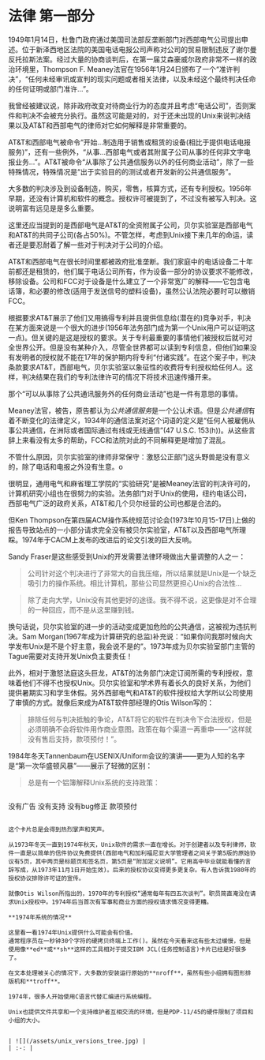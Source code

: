 # 法律 第一部分

1949年1月14日，杜鲁门政府通过美国司法部反垄断部门对西部电气公司提出申述。位于新泽西地区法院的美国电话电报公司声称对公司的贸易限制违反了谢尔曼反托拉斯法案。经过大量的协商谈判后，在第一届艾森豪威尔政府非常不一样的政治环境里，Thompson F. Meaney法官在1956年1月24日颁布了一个“准许判决”，“任何未经审讯或宣判的现实问题或者相关法律，以及未经这个最终判决任命的任何证明或部门准许...”。

我曾经被建议说，除非政府改变对待商业行为的态度并且考虑“电话公司”，否则案件和判决不会被充分执行。虽然这可能是对的，对于还未出现的Unix来说判决结果以及AT&T和西部电气的律师对它如何解释是非常重要的。

AT&T和西部电气被命令“开始...制造用于销售或租赁的设备(相比于提供电话电报服务)”，还有一些例外，“从事...西部电气或者其附属子公司从事的任何非文字电报业务...”。AT&T被命令“从事除了公共通信服务以外的任何商业活动”，除了一些特殊情况，特殊情况是“出于实验目的的测试或者开发新的公共通信服务”。

大多数的判决涉及到设备制造，购买，零售，核算方式，还有专利授权。1956年早期，还没有计算机和软件的概念。授权许可被提到了，不过没有被写入判决。这说明富有远见是是多么重要。

这里还应当提到的是西部电气是AT&T的全资附属子公司，贝尔实验室是西部电气和AT&T的共同子公司(各占50%)。不管怎样，考虑到Unix接下来几年的命运，读者还是要忍耐着了解一些对于判决对于公司的介绍。

AT&T和西部电气在很长时间里都被政府批准垄断。我们家庭中的电话设备二十年前都还是租赁的，他们属于电话公司所有，作为设备一部分的协议要求不能修改，移除设备。公司和FCC对于设备是什么建立了一个非常宽广的解释——它包含电话簿，和必要的修改(适用于发送信号的塑料设备)，虽然公认法院必要时可以撤销FCC。

根据要求AT&T展示了他们又用搞得专利并且提供信息给(潜在的)竞争对手，判决在某方面来说是一个很大的进步(1956年法务部门成为第一个Unix用户可以证明这一点)。但关键的是这是授权的要求。关于专利最重要的事情他们被授权后就可对全世界公开。但是没有某种介入，尽管全世界都可以读到专利信息，但他们如果没有发明者的授权就不能在17年的保护期内将专利“付诸实践”。在这个案子中，判决条款要求AT&T，西部电气，贝尔实验室以象征性的收费将专利授权给任何人。这样，判决结果在我们的专利法律许可的情况下将技术迅速传播开来。

那个“可以从事除了公共通讯服务外的任何商业活动”也是一件有意思的事情。

Meaney法官，被告，原告都认为*公共通信服务*是一个公认术语。但是*公共通信*有着不断变化的法律定义，1934年的通信法案对这个词语的定义是“任何人被雇佣从事公共通信，在洲际或者国际通过有线或无线通信”(47 U.S.C. 153(h))。从这些言辞上来看没有太多的帮助，FCC和法院对此的不同解释更是增加了混乱。

不管什么原因，贝尔实验室的律师非常保守：激怒公正部门这头野兽是没有意义的，除了电话和电报之外没有生意。o

很明显，通用电气和麻省理工学院的“实验研究”是被Meaney法官的判决许可的，计算机研究小组也在很努力的实验。法务部门对于Unix的使用，纽约电话公司，西部电气广泛的政府关系，AT&T和几个贝尔经营的公司也都是合法的。

但Ken Thompson在第四届ACM操作系统规范讨论会(1973年10月15-17日)上做的报告导致站点的一小部分请求完全没有被贝尔实验室，AT&T以及西部电气所理睬。1974年于CACM上发布的改进后的论文引发的巨大反响。

Sandy Fraser是这些感受到Unix的开发需要法律环境做出大量调整的人之一：

> 公司针对这个判决进行了非常大的自我压缩，所以结果就是Unix是一个缺乏吸引力的操作系统。相比计算机，那些公司显然更担心Unix的合法性...

> 除了走向大学，Unix没有其他更好的途径。我不得不说，这更像是对不合理的一种回应，而不是从这里赚到钱。

换句话说，贝尔实验室的进一步的活动变成更加危险的公共通信，这被视为违抗判决。Sam Morgan(1967年成为计算研究的总监)补充说：“如果你问我那时候向大学发布Unix是不是个好主意，我会说不是的”。1973年成为贝尔实验室部门主管的Tague需要对支持开发Unix负主要责任！

此外，相对于激怒法庭这头巨龙，AT&T的法务部门决定订阅所需的专利授权，意味着他们不得不也授权Unix。贝尔实验室和学术界有着长久的良好关系，为他们提供暑期实习和学生休假。另外西部电气和AT&T的软件授权给大学所以公司使用了审慎的方式。就像后来成为AT&T软件部经理的Otis Wilson写的：

> 排除任何与判决抵触的争论，AT&T将它的软件在判决令下合法授权，但是必须明确不会将软件用作商业意图。政策在每个渠道一再重申——“这样就没有售后支持，款项预付！”。

1984年冬天Tannenbaum在USENIX/Uniform会议的演讲——更为人知的名字是“第一次华盛顿风暴”——展示了轻微的区别：

> 总是有一个铝簿解释Unix系统的支持政策：

> ```
没有广告
没有支持
没有bug修正
款项预付
```

这个卡片总是会得到热烈掌声和笑声。

从1973年冬天一直到1974年秋天，Unix软件的需求一直在增长。对于创建者以及专利律师，软件一直是以简单的信件协议免费提供(西部电气和加利福尼亚大学管理者之间关于第5版的原始协议有5页，其中两页是标题页和签名页，第5页是“附加定义说明”。它用高中毕业就能看懂的言辞写成，从1973年11月1日开始生效)。后来的授权协议变得更多更复杂。有人告诉我1980年的授权协议排除许可证的宣传。

就像Otis Wilson所指出的，1970年的专利授权“通常每年有四五次谈判”。职员简直淹没在请求Unix授权中。1974年后当首次有军事和商业方面的授权请求情况变得更糟。

**1974年系统的情况**

这里看一看1974年Unix提供什么可能会有价值。
通常程序员在一秒钟30个字符的硬拷贝终端上工作()。虽然在今天看来这有些太过缓慢，但是使用像**ed**或**sh**这样的工具相对于提交IBM JCL(任务控制语言)卡片已经是好很多了。

在文本处理被关心的情况下，大多数的安装运行原始的**nroff**，虽然有些小组拥有图形排版机和**troff**。

1974年，很多人开始使用C语言代替汇编进行系统编程。

Unix也提供文件共享和一个支持维护者互相交流的环境，但是PDP-11/45的硬件限制了项目和小组的大小。


| ![](/assets/unix_versions_tree.jpg) |
| :-: |
